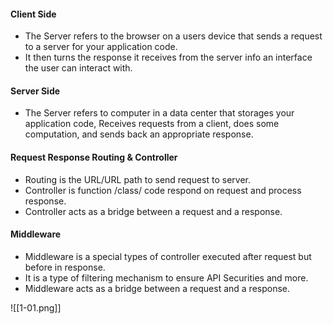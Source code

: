 #### Client Side
* The Server refers to the browser on a users device that sends a request to a server for your application code.
* It then turns the response it receives from the server info an interface the user can interact with.
#### Server Side
* The Server refers to computer in a data center that storages your application code, Receives requests from a client, does some computation, and sends back an appropriate response.

#### Request Response Routing & Controller
* Routing is the URL/URL path to send request to server.
* Controller is function /class/ code respond on request and process response.
* Controller acts as a bridge between a request and a response.

#### Middleware
* Middleware is a special types of controller executed after request but before in response.
* It is a type of filtering mechanism to ensure API Securities and more.
* Middleware acts as a bridge between a request and a response.

![[1-01.png]]
